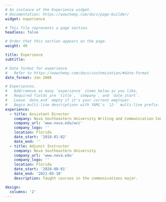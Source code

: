 ```yaml
---
# An instance of the Experience widget.
# Documentation: https://wowchemy.com/docs/page-builder/
widget: experience

# This file represents a page section.
headless: false

# Order that this section appears on the page.
weight: 40

title: Experience
subtitle:

# Date format for experience
#   Refer to https://wowchemy.com/docs/customization/#date-format
date_format: Jan 2006

# Experiences.
#   Add/remove as many `experience` items below as you like.
#   Required fields are `title`, `company`, and `date_start`.
#   Leave `date_end` empty if it's your current employer.
#   Begin multi-line descriptions with YAML's `|2-` multi-line prefix.
experience:
  - title: Assistant Director
    company: Nova Southeastern University Writing and Communication Center
    company_url: 'www.nova.edu/wcc'
    company_logo: ''
    location: Florida
    date_start: '2018-01-02'
    date_end: ''
  - title: Adjunct Instructor
    company: Nova Southeastern University
    company_url: 'www.nova.edu'
    company_logo: ''
    location: Florida
    date_start: '2020-08-01'
    date_end: '2021-05-10'
    description: Taught courses in the communications major.

design:
  columns: '2'
---
```

